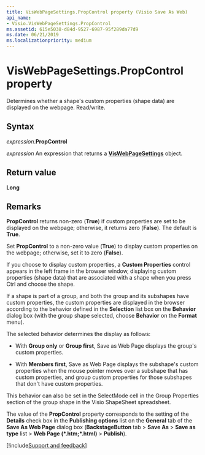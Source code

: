 ```yaml
---
title: VisWebPageSettings.PropControl property (Visio Save As Web)
api_name:
- Visio.VisWebPageSettings.PropControl
ms.assetid: 615e5038-d84d-9527-6987-95f289da77d9
ms.date: 06/21/2019
ms.localizationpriority: medium
---
```



# VisWebPageSettings.PropControl property

Determines whether a shape's custom properties (shape data) are displayed on the webpage. Read/write.


## Syntax

_expression_.**PropControl**

_expression_ An expression that returns a **[VisWebPageSettings](Visio.VisWebPageSettings.md)** object.


## Return value

**Long**


## Remarks

**PropControl** returns non-zero (**True**) if custom properties are set to be displayed on the webpage; otherwise, it returns zero (**False**). The default is **True**.

Set **PropControl** to a non-zero value (**True**) to display custom properties on the webpage; otherwise, set it to zero (**False**). 

If you choose to display custom properties, a **Custom Properties** control appears in the left frame in the browser window, displaying custom properties (shape data) that are associated with a shape when you press Ctrl and choose the shape.

If a shape is part of a group, and both the group and its subshapes have custom properties, the custom properties are displayed in the browser according to the behavior defined in the **Selection** list box on the **Behavior** dialog box (with the group shape selected, choose **Behavior** on the **Format** menu).

The selected behavior determines the display as follows: 

- With **Group only** or **Group first**, Save as Web Page displays the group's custom properties.
    
- With **Members first**, Save as Web Page displays the subshape's custom properties when the mouse pointer moves over a subshape that has custom properties, and group custom properties for those subshapes that don't have custom properties.
    
This behavior can also be set in the SelectMode cell in the Group Properties section of the group shape in the Visio ShapeSheet spreadsheet.

The value of the **PropControl** property corresponds to the setting of the **Details** check box in the **Publishing options** list on the **General** tab of the **Save As Web Page** dialog box (**BackstageButton** tab > **Save As** > **Save as type** list > **Web Page (\*.htm;\*.html)** > **Publish**).

[!include[Support and feedback](~/includes/feedback-boilerplate.md)]